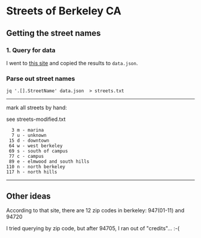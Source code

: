 # Streets of Berkeley CA

## Getting the street names

### 1. Query for data
I went to [this site](https://www.melissa.com/v2/lookups/addresssearch/?number=&street=&city=Berkeley&state=CA&zip=&fmt=json&id=) and copied the results to `data.json`.

### Parse out street names
```
jq '.[].StreetName' data.json  > streets.txt
```


---

mark all streets by hand:

see streets-modified.txt

      3 m - marina
      7 u - unknown
     15 d - downtown
     64 w - west berkeley
     69 s - south of campus
     77 c - campus
     89 e - elmwood and south hills
    110 n - north berkeley
    117 h - north hills


---
## Other ideas

According to that site, there are 12 zip codes in berkeley:
947(01-11) and 94720

I tried querying by zip code, but after 94705, I ran out of "credits"... :-(
